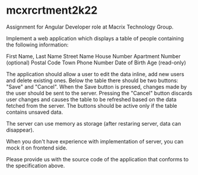 # mcxrcrtment2k22
Assignment for Angular Developer role at Macrix Technology Group.

Implement a web application which displays a table of people containing the following information:

First Name,
Last Name
Street Name
House Number
Apartment Number (optional)
Postal Code
Town
Phone Number
Date of Birth
Age (read-only)

The application should allow a user to edit the data inline, add new users and delete existing ones. Below the table there should be two buttons: "Save" and "Cancel". When the Save button is pressed, changes made by the user should be sent to the server. Pressing the "Cancel" button discards user changes and causes the table to be refreshed based on the data fetched from the server. The buttons should be active only if the table contains unsaved data.

The server can use memory as storage (after restaring server, data can disappear).

When you don't have experience with implementation of server, you can mock it on frontend side.

Please provide us with the source code of the application that conforms to the specification above.
